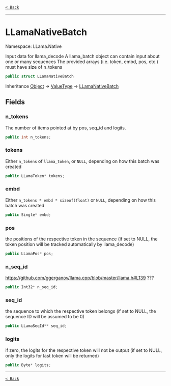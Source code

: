 [`< Back`](./)

---

# LLamaNativeBatch

Namespace: LLama.Native

Input data for llama_decode
 A llama_batch object can contain input about one or many sequences
 The provided arrays (i.e. token, embd, pos, etc.) must have size of n_tokens

```csharp
public struct LLamaNativeBatch
```

Inheritance [Object](https://docs.microsoft.com/en-us/dotnet/api/system.object) → [ValueType](https://docs.microsoft.com/en-us/dotnet/api/system.valuetype) → [LLamaNativeBatch](./llama.native.llamanativebatch.md)

## Fields

### **n_tokens**

The number of items pointed at by pos, seq_id and logits.

```csharp
public int n_tokens;
```

### **tokens**

Either `n_tokens` of `llama_token`, or `NULL`, depending on how this batch was created

```csharp
public LLamaToken* tokens;
```

### **embd**

Either `n_tokens * embd * sizeof(float)` or `NULL`, depending on how this batch was created

```csharp
public Single* embd;
```

### **pos**

the positions of the respective token in the sequence
 (if set to NULL, the token position will be tracked automatically by llama_decode)

```csharp
public LLamaPos* pos;
```

### **n_seq_id**

https://github.com/ggerganov/llama.cpp/blob/master/llama.h#L139 ???

```csharp
public Int32* n_seq_id;
```

### **seq_id**

the sequence to which the respective token belongs
 (if set to NULL, the sequence ID will be assumed to be 0)

```csharp
public LLamaSeqId** seq_id;
```

### **logits**

if zero, the logits for the respective token will not be output
 (if set to NULL, only the logits for last token will be returned)

```csharp
public Byte* logits;
```

---

[`< Back`](./)
